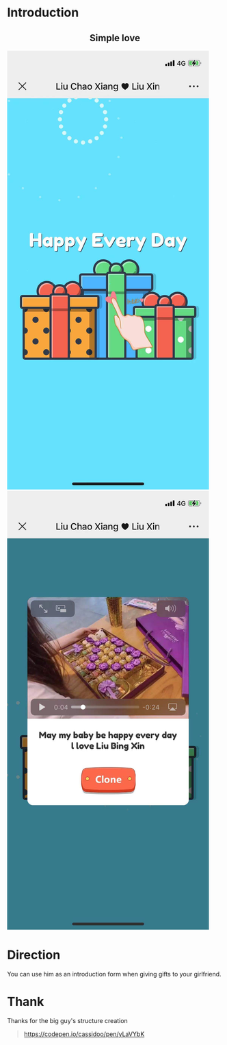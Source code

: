 # Introduction

<h2 style="text-align:center">Simple love</h3>

![image](https://github.com/siYuanJun/happy-birthday-page/blob/master/images/09ed9eb3f8c7a5bbfec2768b60b0b13.jpg)
![image](https://github.com/siYuanJun/happy-birthday-page/blob/master/images/f98635ee35711b4bea8e39e25ef1183.jpg)


# Direction

You can use him as an introduction form when giving gifts to your girlfriend.

# Thank

Thanks for the big guy's structure creation

> https://codepen.io/cassidoo/pen/yLaVYbK